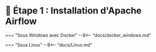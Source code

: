 # 🚀 Étape 1 : Installation d'Apache Airflow

=== "Sous Windows avec Docker"
    --8<-- "docs/docker_windows.md"

=== "Sous Linux"
    --8<-- "docs/Linux.md"

